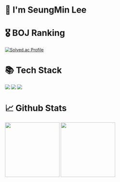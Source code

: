 # 🥳 I'm SeungMin Lee

# 🎖️ BOJ Ranking
[![Solved.ac Profile](http://mazassumnida.wtf/api/v2/generate_badge?boj=steampower33)](https://solved.ac/steampower33/)

# 📚 Tech Stack
<img src="https://img.shields.io/badge/c-00599C?style=for-the-badge&logo=c%2B%2B&logoColor=white">
<img src="https://img.shields.io/badge/c++-00599C?style=for-the-badge&logo=c%2B%2B&logoColor=white">
<img src="https://img.shields.io/badge/python-3776AB?style=for-the-badge&logo=python&logoColor=white"> 

# 📈 Github Stats
<p>
  <img height="180em" src="https://github-readme-stats.vercel.app/api?username=steampower33&show_icons=true&include_all_commits=true&bg_color=30,e96443,904e95&title_color=fff&text_color=fff">
  <img height="180em" src="https://github-readme-stats.vercel.app/api/top-langs/?username=steampower33&layout=compact&bg_color=30,e96443,904e95&title_color=fff&text_color=fff">
</p>

